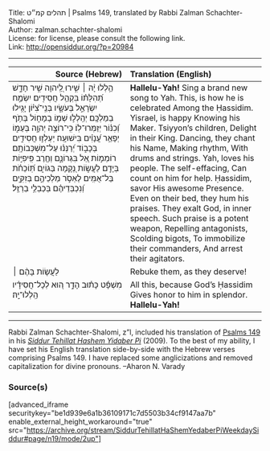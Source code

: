 <html>
<head></head>
<body>
Title: תהלים קמ״ט | Psalms 149, translated by Rabbi Zalman Schachter-Shalomi<br />
Author: zalman.schachter-shalomi<br />
License: for license, please consult the following link.<br />
Link: <a href="http://opensiddur.org/?p=20984">http://opensiddur.org/?p=20984</a>
<p />
<hr />

<table style="margin-left: auto;margin-right: auto;" class="draggable">
<thead><tr><th id="x" style="text-align: right;">Source (Hebrew)</th><th style="text-align: left;">Translation (English)</th></tr></thead>
<tbody>
<tr><td style="vertical-align:top;" width="46%">
<div class="liturgy"><span lang="he">
הַ֥לְלוּ יָ֨הּ ׀ 
שִׁ֣ירוּ לַֽ֭יהוָה שִׁ֣יר חָדָ֑שׁ 
תְּ֝הִלָּת֗וֹ 
בִּקְהַ֥ל חֲסִידִֽים׃
יִשְׂמַ֣ח יִשְׂרָאֵ֣ל 
בְּעֹשָׂ֑יו 
בְּנֵֽי־צִ֝יּ֗וֹן 
יָגִ֥ילוּ בְמַלְכָּֽם׃
יְהַֽלְל֣וּ שְׁמ֣וֹ בְמָח֑וֹל 
בְּתֹ֥ף וְ֝כִנּ֗וֹר 
יְזַמְּרוּ־לֽוֹ׃
כִּֽי־רוֹצֶ֣ה יְהוָ֣ה בְּעַמּ֑וֹ 
יְפָאֵ֥ר עֲ֝נָוִ֗ים 
בִּישׁוּעָֽה׃
יַעְלְז֣וּ חֲסִידִ֣ים 
בְּכָב֑וֹד 
יְ֝רַנְּנ֗וּ עַל־מִשְׁכְּבוֹתָֽם׃
רוֹמְמ֣וֹת אֵ֭ל בִּגְרוֹנָ֑ם 
וְחֶ֖רֶב פִּֽיפִיּ֣וֹת בְּיָדָֽם׃
לַעֲשׂ֣וֹת נְ֭קָמָה בַּגּוֹיִ֑ם 
תּֽ֝וֹכֵחֹ֗ת בַּל־אֻמִּֽים׃
לֶאְסֹ֣ר מַלְכֵיהֶ֣ם בְּזִקִּ֑ים 
וְ֝נִכְבְּדֵיהֶ֗ם בְּכַבְלֵ֥י בַרְזֶֽל׃
</span></div></td>
 
<td style="vertical-align:top;" width="53%">
<div class="english">
<strong>Hallelu-Yah!</strong>
Sing a brand new song to Yah. 
This, is how he is celebrated 
Among the Ḥassidim.
Yisrael, is happy 
Knowing his Maker. 
Tsiyyon’s children, 
Delight in their King.
Dancing, they chant his Name, 
Making rhythm, 
With drums and strings.
Yah, loves his people. 
The self-effacing, 
Can count on him for help.
Ḥassidim, savor 
His awesome Presence. 
Even on their bed, they hum his praises.
They exalt God, in inner speech. 
Such praise is a potent weapon, 
Repelling antagonists, 
Scolding bigots, 
To immobilize their commanders, 
And arrest their agitators.
</div></td></tr>


<tr><td style="vertical-align:top;" width="46%">
<div class="liturgy"><span lang="he">
לַעֲשׂ֤וֹת בָּהֶ֨ם ׀ 
</span></div></td>
 
<td style="vertical-align:top;" width="53%">
<div class="english">
Rebuke them, as they deserve! 
</div></td></tr>


<tr><td style="vertical-align:top;" width="46%">
<div class="liturgy"><span lang="he">
מִשְׁפָּ֬ט כָּת֗וּב הָדָ֣ר ה֭וּא 
לְכָל־חֲסִידָ֗יו 
הַֽלְלוּ־יָֽהּ׃
</span></div></td>
 
<td style="vertical-align:top;" width="53%">
<div class="english">
All this, because God’s Ḥassidim
Gives honor to him in splendor.
<strong>Hallelu-Yah!</strong>
</div></td></tr>
</tbody></table>

<hr />

Rabbi Zalman Schachter-Shalomi, z”l, included his translation of <a href="https://en.wikipedia.org/wiki/Psalms_149">Psalms 149</a> in his <em><a href="https://opensiddur.org/siddurim/ha-ari/neo-hasidut/reb-zalmans-open-siddur-tehillat-hashem/">Siddur Tehillat Hashem Yidaber Pi</a></em> (2009). To the best of my ability, I have set his English translation side-by-side with the Hebrew verses comprising Psalms 149. I have replaced some anglicizations and removed capitalization for divine pronouns. –Aharon N. Varady

<h3>Source(s)</h3>

[advanced_iframe securitykey="be1d939e6a1b36109171c7d5503b34cf9147aa7b" enable_external_height_workaround="true" src="https://archive.org/stream/SiddurTehillatHaShemYedaberPiWeekdaySiddur#page/n19/mode/2up"]

</body>
</html>